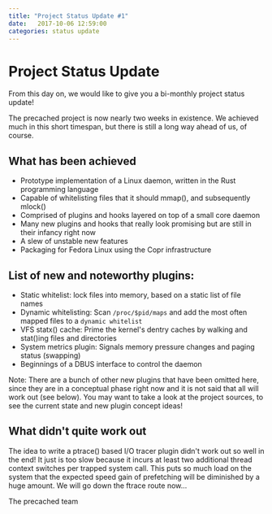 ```yaml
---
title: "Project Status Update #1"
date:   2017-10-06 12:59:00
categories: status update
---
```


# Project Status Update

From this day on, we would like to give you a bi-monthly project status update!

The precached project is now nearly two weeks in existence.
We achieved much in this short timespan, but there is still a long way ahead of us, of course.

## What has been achieved

* Prototype implementation of a Linux daemon, written in the Rust programming language
* Capable of whitelisting files that it should mmap(), and subsequently mlock()
* Comprised of plugins and hooks layered on top of a small core daemon
* Many new plugins and hooks that really look promising but are still in their infancy right now
* A slew of unstable new features
* Packaging for Fedora Linux using the Copr infrastructure

## List of new and noteworthy plugins:

* Static whitelist: lock files into memory, based on a static list of file names
* Dynamic whitelisting: Scan `/proc/$pid/maps` and add the most often mapped files to a `dynamic whitelist`
* VFS statx() cache: Prime the kernel's dentry caches by walking and stat()ing files and directories
* System metrics plugin: Signals memory pressure changes and paging status (swapping)
* Beginnings of a DBUS interface to control the daemon

Note: There are a bunch of other new plugins that have been omitted here, since they are in a conceptual 
phase right now and it is not said that all will work out (see below). You may want to take a look at the 
project sources, to see the current state and new plugin concept ideas!

## What didn't quite work out

The idea to write a ptrace() based I/O tracer plugin didn't work out so well in the end!
It just is too slow because it incurs at least two additional thread context switches per trapped system call.
This puts so much load on the system that the expected speed gain of prefetching will be diminished 
by a huge amount. We will go down the ftrace route now...

The precached team

